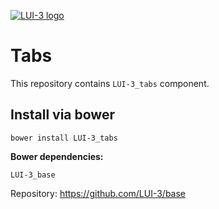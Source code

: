 [![LUI-3 logo](http://content.github.lui-3.cz/LUI-3_logo-small.png)](//lui-3.cz/)
# Tabs
This repository contains `LUI-3_tabs` component.


## Install via bower
```bower
bower install LUI-3_tabs
```
**Bower dependencies:**

```
LUI-3_base
```
Repository: https://github.com/LUI-3/base

